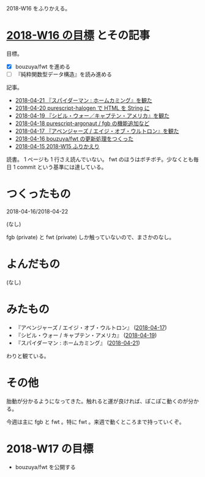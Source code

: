 2018-W16 をふりかえる。

# [2018-W16 の目標][2018-04-15] とその記事

目標。

- [x] bouzuya/fwt を進める
- [ ] 『純粋関数型データ構造』を読み進める

記事。

- [2018-04-21 『スパイダーマン : ホームカミング』を観た][2018-04-21]
- [2018-04-20 purescript-halogen で HTML を String に][2018-04-20]
- [2018-04-19 『シビル・ウォー／キャプテン・アメリカ』を観た][2018-04-19]
- [2018-04-18 purescript-argonaut / fgb の機能追加など][2018-04-18]
- [2018-04-17 『アベンジャーズ / エイジ・オブ・ウルトロン』を観た][2018-04-17]
- [2018-04-16 bouzuya/fwt の更新処理をつくった][2018-04-16]
- [2018-04-15 2018-W15 ふりかえり][2018-04-15]

読書。 1 ページも 1 行さえ読んでいない。 fwt のほうはボチボチ。少なくとも毎日 1 commit という基準には達している。

# つくったもの

2018-04-16/2018-04-22

(なし)

fgb (private) と fwt (private) しか触っていないので、まさかのなし。

# よんだもの

(なし)

# みたもの

- 『アベンジャーズ / エイジ・オブ・ウルトロン』 ([2018-04-17][])
- 『シビル・ウォー / キャプテン・アメリカ』 ([2018-04-19][])
- 『スパイダーマン : ホームカミング』 ([2018-04-21][])

わりと観ている。

# その他

胎動が分かるようになってきた。触れると運が良ければ、ぽこぽこ動くのが分かる。

今週は主に fgb と fwt 。特に fwt 。来週で動くところまで持っていくぞ。

# 2018-W17 の目標

- bouzuya/fwt を公開する

[2018-04-15]: https://blog.bouzuya.net/2018/04/15/
[2018-04-16]: https://blog.bouzuya.net/2018/04/16/
[2018-04-17]: https://blog.bouzuya.net/2018/04/17/
[2018-04-18]: https://blog.bouzuya.net/2018/04/18/
[2018-04-19]: https://blog.bouzuya.net/2018/04/19/
[2018-04-20]: https://blog.bouzuya.net/2018/04/20/
[2018-04-21]: https://blog.bouzuya.net/2018/04/21/
